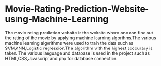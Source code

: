 # Movie-Rating-Prediction-Website-using-Machine-Learning
The movie rating prediction website is the website where one can find out the rating of the movie by applying machine learning algorihms.The various machine learning algorithms were used to train the data such as SVM,KNN,Logistic regression.The algorithm with the highest acccuracy is taken. The various language and database is used in the project such as HTML,CSS,Javascript and php for database connection.
